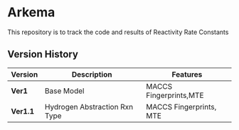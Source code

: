 # Arkema
This repository is to track the code and results of Reactivity Rate Constants

## Version History

| Version  | Description                          | Features |
|----------|--------------------------------------|----------|
| **Ver1**  | Base Model                          | MACCS Fingerprints,MTE|
| **Ver1.1** | Hydrogen Abstraction Rxn Type | MACCS Fingerprints, MTE |
